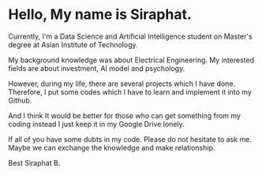 # Hello, My name is Siraphat. 

  Currently, I'm a Data Science and Artificial Intelligence student on Master's degree at Asian Institute of Technology.

My background knowledge was about Electrical Engineering. My interested fields are about investment, AI model and psychology.
  
  However, during my life, there are several projects which I have done. Therefore, I put some codes which I have to learn and implement it into my Github. 
  
And I think It would be better for those who can get something from my coding instead I just keep it in my Google Drive lonely.
 
 
  If all of you have some dubts in my code. Please do not hesitate to ask me. Maybe we can exchange the knowledge and make relationship.
  
  Best
  Siraphat B.
